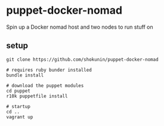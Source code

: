 puppet-docker-nomad
===================

Spin up a Docker nomad host and two nodes to run stuff on


setup
-----

```
git clone https://github.com/shokunin/puppet-docker-nomad

# requires ruby bunder installed
bundle install

# download the puppet modules
cd puppet
r10k puppetfile install

# startup
cd ..
vagrant up

```

